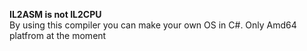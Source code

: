 **IL2ASM is not IL2CPU**  
By using this compiler you can make your own OS in C#. Only Amd64 platfrom at the moment
